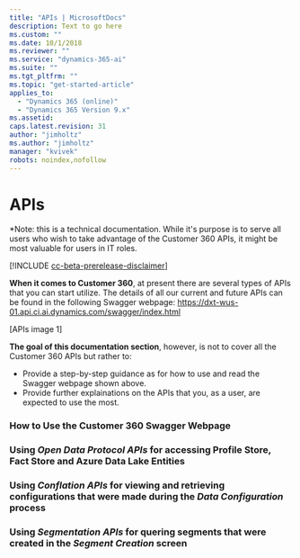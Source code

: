 ```yaml
---
title: "APIs | MicrosoftDocs"
description: Text to go here
ms.custom: ""
ms.date: 10/1/2018
ms.reviewer: ""
ms.service: "dynamics-365-ai"
ms.suite: ""
ms.tgt_pltfrm: ""
ms.topic: "get-started-article"
applies_to: 
  - "Dynamics 365 (online)"
  - "Dynamics 365 Version 9.x"
ms.assetid: 
caps.latest.revision: 31
author: "jimholtz"
ms.author: "jimholtz"
manager: "kvivek"
robots: noindex,nofollow
---
```

# APIs
*Note: this is a technical documentation. While it's purpose is to serve all users who wish to take advantage of the Customer 360 APIs, it might be most valuable for users in IT roles.

[!INCLUDE [cc-beta-prerelease-disclaimer](../includes/cc-beta-prerelease-disclaimer.md)]

**When it comes to Customer 360**, at present there are several types of APIs that you can start utilize. The details of all our current and future APIs can be found in the following Swagger webpage:
https://dxt-wus-01.api.ci.ai.dynamics.com/swagger/index.html

[APIs image 1]

**The goal of this documentation section**, however, is not to cover all the Customer 360 APIs but rather to:
- Provide a step-by-step guidance as for how to use and read the Swagger webpage shown above.
- Provide further explainations on the APIs that you, as a user, are expected to use the most.

### How to Use the Customer 360 Swagger Webpage

### Using *Open Data Protocol APIs* for accessing Profile Store, Fact Store and Azure Data Lake Entities

### Using *Conflation APIs* for viewing and retrieving configurations that were made during the *Data Configuration* process  

### Using *Segmentation APIs* for quering segments that were created in the *Segment Creation* screen


